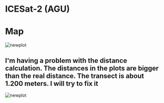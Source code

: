 # ICESat-2 (AGU)

# Map

![newplot](https://github.com/user-attachments/assets/c8ac3b0c-3d2e-4a5f-93c2-29eb9c8199d4)


## I'm having a problem with the distance calculation. The distances in the plots are bigger than the real distance. The transect is about 1.200 meters. I will try to fix it

 ![newplot](https://github.com/user-attachments/assets/7ae214c7-f041-4e59-842f-926b1db8bd91)
